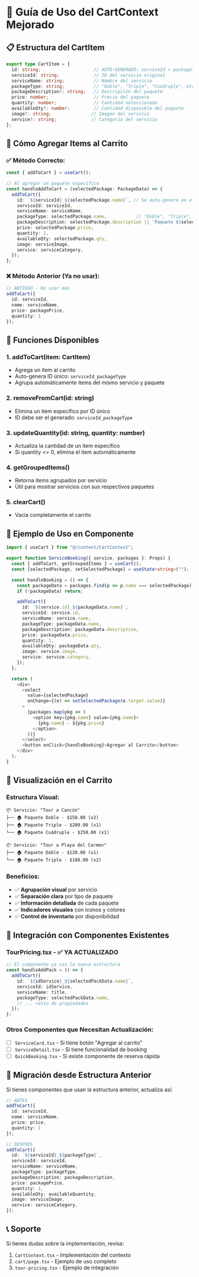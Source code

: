 # 🛒 Guía de Uso del CartContext Mejorado

## 📋 **Estructura del CartItem**

```typescript
export type CartItem = {
  id: string;                    // AUTO-GENERADO: serviceId + packageType
  serviceId: string;             // ID del servicio original
  serviceName: string;           // Nombre del servicio
  packageType: string;           // "Doble", "Triple", "Cuádruple", etc.
  packageDescription?: string;   // Descripción del paquete
  price: number;                 // Precio del paquete
  quantity: number;              // Cantidad seleccionada
  availableQty?: number;         // Cantidad disponible del paquete
  image?: string;               // Imagen del servicio
  service?: string;             // Categoría del servicio
};
```

## 🎯 **Cómo Agregar Items al Carrito**

### ✅ **Método Correcto:**
```typescript
const { addToCart } = useCart();

// Al agregar un paquete específico
const handleAddToCart = (selectedPackage: PackageData) => {
  addToCart({
    id: `${serviceId}_${selectedPackage.name}`, // Se auto-genera en el context
    serviceId: serviceId,
    serviceName: serviceName,
    packageType: selectedPackage.name,           // "Doble", "Triple", etc.
    packageDescription: selectedPackage.description || `Paquete ${selectedPackage.name}`,
    price: selectedPackage.price,
    quantity: 1,
    availableQty: selectedPackage.qty,
    image: serviceImage,
    service: serviceCategory,
  });
};
```

### ❌ **Método Anterior (Ya no usar):**
```typescript
// ANTIGUO - No usar más
addToCart({ 
  id: serviceId, 
  name: serviceName, 
  price: packagePrice, 
  quantity: 1 
});
```

## 🔧 **Funciones Disponibles**

### **1. addToCart(item: CartItem)**
- Agrega un item al carrito
- Auto-genera ID único: `serviceId_packageType`
- Agrupa automáticamente items del mismo servicio y paquete

### **2. removeFromCart(id: string)**
- Elimina un item específico por ID único
- ID debe ser el generado: `serviceId_packageType`

### **3. updateQuantity(id: string, quantity: number)**
- Actualiza la cantidad de un item específico
- Si quantity <= 0, elimina el item automáticamente

### **4. getGroupedItems()**
- Retorna items agrupados por servicio
- Útil para mostrar servicios con sus respectivos paquetes

### **5. clearCart()**
- Vacía completamente el carrito

## 📱 **Ejemplo de Uso en Componente**

```typescript
import { useCart } from "@/context/CartContext";

export function ServiceBooking({ service, packages }: Props) {
  const { addToCart, getGroupedItems } = useCart();
  const [selectedPackage, setSelectedPackage] = useState<string>("");

  const handleBooking = () => {
    const packageData = packages.find(p => p.name === selectedPackage);
    if (!packageData) return;

    addToCart({
      id: `${service.id}_${packageData.name}`,
      serviceId: service.id,
      serviceName: service.name,
      packageType: packageData.name,
      packageDescription: packageData.description,
      price: packageData.price,
      quantity: 1,
      availableQty: packageData.qty,
      image: service.image,
      service: service.category,
    });
  };

  return (
    <div>
      <select 
        value={selectedPackage} 
        onChange={(e) => setSelectedPackage(e.target.value)}
      >
        {packages.map(pkg => (
          <option key={pkg.name} value={pkg.name}>
            {pkg.name} - ${pkg.price}
          </option>
        ))}
      </select>
      <button onClick={handleBooking}>Agregar al Carrito</button>
    </div>
  );
}
```

## 🎨 **Visualización en el Carrito**

### **Estructura Visual:**
```
📦 Servicio: "Tour a Cancún"
├── 🏠 Paquete Doble - $150.00 (x2)
├── 🏠 Paquete Triple - $200.00 (x1)
└── 🏠 Paquete Cuádruple - $250.00 (x1)

📦 Servicio: "Tour a Playa del Carmen"  
├── 🏠 Paquete Doble - $120.00 (x1)
└── 🏠 Paquete Triple - $180.00 (x2)
```

### **Beneficios:**
- ✅ **Agrupación visual** por servicio
- ✅ **Separación clara** por tipo de paquete
- ✅ **Información detallada** de cada paquete
- ✅ **Indicadores visuales** con iconos y colores
- ✅ **Control de inventario** por disponibilidad

## 🚀 **Integración con Componentes Existentes**

### **TourPricing.tsx - ✅ YA ACTUALIZADO**
```typescript
// El componente ya usa la nueva estructura
const handleAddPack = () => {
  addToCart({
    id: `${idService}_${selectedPackData.name}`,
    serviceId: idService,
    serviceName: title,
    packageType: selectedPackData.name,
    // ... resto de propiedades
  });
};
```

### **Otros Componentes que Necesitan Actualización:**
- [ ] `ServiceCard.tsx` - Si tiene botón "Agregar al carrito"
- [ ] `ServiceDetail.tsx` - Si tiene funcionalidad de booking
- [ ] `QuickBooking.tsx` - Si existe componente de reserva rápida

## 🔄 **Migración desde Estructura Anterior**

Si tienes componentes que usan la estructura anterior, actualiza así:

```typescript
// ANTES
addToCart({ 
  id: serviceId, 
  name: serviceName, 
  price: price, 
  quantity: 1 
});

// DESPUÉS  
addToCart({
  id: `${serviceId}_${packageType}`,
  serviceId: serviceId,
  serviceName: serviceName,
  packageType: packageType,
  packageDescription: packageDescription,
  price: packagePrice,
  quantity: 1,
  availableQty: availableQuantity,
  image: serviceImage,
  service: serviceCategory,
});
```

## 📞 **Soporte**

Si tienes dudas sobre la implementación, revisa:
1. `CartContext.tsx` - Implementación del contexto
2. `cart/page.tsx` - Ejemplo de uso completo
3. `tour-pricing.tsx` - Ejemplo de integración
